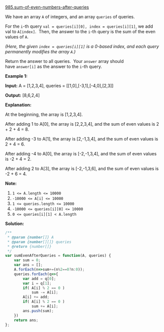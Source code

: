 [985.sum-of-even-numbers-after-queries](https://leetcode.com/problems/sum-of-even-numbers-after-queries/)  

We have an array `A` of integers, and an array `queries` of queries.

For the `i`\-th query `val = queries[i][0], index = queries[i][1]`, we add val to `A[index]`.  Then, the answer to the `i`\-th query is the sum of the even values of `A`.

_(Here, the given `index = queries[i][1]` is a 0-based index, and each query permanently modifies the array `A`.)_

Return the answer to all queries.  Your `answer` array should have `answer[i]` as the answer to the `i`\-th query.

**Example 1:**

  
**Input:** A = \[1,2,3,4\], queries = \[\[1,0\],\[-3,1\],\[-4,0\],\[2,3\]\]
  
**Output:** \[8,6,2,4\]
  
**Explanation:** 
  
At the beginning, the array is \[1,2,3,4\].
  
After adding 1 to A\[0\], the array is \[2,2,3,4\], and the sum of even values is 2 + 2 + 4 = 8.
  
After adding -3 to A\[1\], the array is \[2,-1,3,4\], and the sum of even values is 2 + 4 = 6.
  
After adding -4 to A\[0\], the array is \[-2,-1,3,4\], and the sum of even values is -2 + 4 = 2.
  
After adding 2 to A\[3\], the array is \[-2,-1,3,6\], and the sum of even values is -2 + 6 = 4.
  

**Note:**

1.  `1 <= A.length <= 10000`
2.  `-10000 <= A[i] <= 10000`
3.  `1 <= queries.length <= 10000`
4.  `-10000 <= queries[i][0] <= 10000`
5.  `0 <= queries[i][1] < A.length`  



**Solution:**  

```javascript
/**
 * @param {number[]} A
 * @param {number[][]} queries
 * @return {number[]}
 */
var sumEvenAfterQueries = function(A, queries) {
    var sum = 0;
    var ans = [];
    A.forEach(n=>sum+=(n%2==0?n:0));
    queries.forEach(q=>{
        var add = q[0];
        var i = q[1];
        if( A[i] % 2 == 0 )
            sum -= A[i];
        A[i] += add;
        if( A[i] % 2 == 0 )
            sum += A[i];
        ans.push(sum);
    })
    return ans;
};
```
      